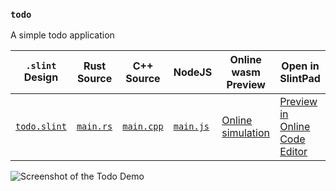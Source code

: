 <!-- Copyright © SixtyFPS GmbH <info@slint.dev> ; SPDX-License-Identifier: MIT -->

### `todo`

A simple todo application

| `.slint` Design | Rust Source | C++ Source | NodeJS | Online wasm Preview | Open in SlintPad |
| --- | --- | --- | --- | --- | --- |
| [`todo.slint`](./ui/todo.slint) | [`main.rs`](./rust/main.rs) | [`main.cpp`](./cpp/main.cpp) | [`main.js`](./node/main.js) | [Online simulation](https://slint.dev/snapshots/master/demos/todo/) | [Preview in Online Code Editor](https://slint.dev/snapshots/master/editor?load_url=https://raw.githubusercontent.com/slint-ui/slint/master/examples/todo/ui/todo.slint) |

![Screenshot of the Todo Demo](https://slint.dev/resources/todo_screenshot.png "Todo Demo")
